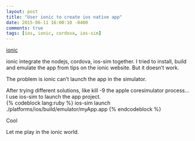 ```yaml
---
layout: post
title: "User ionic to create ios native app"
date: 2015-06-11 16:00:10 -0400
comments: true
tags: [ios, ionic, cordova, ios-sim]
---
```


[ionic](http://ionicframework.com/getting-started/)

ionic integrate the nodejs, cordova, ios-sim together.
I tried to install, build and emulate the app from tips on the ionic website. But it doesn’t work.

<!--more-->
The problem is ionic can’t launch the app in the simulator.

After trying different solutions, like kill -9 the apple coresimulator process...
I use ios-sim to launch the app project.  
{% codeblock lang:ruby %}
ios-sim launch ./platforms/ios/build/emulator/myApp.app
{% endcodeblock %}

Cool

Let me play in the ionic world.
